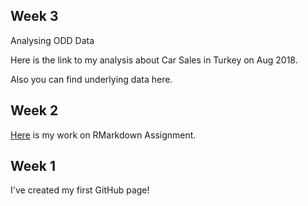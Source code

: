 ## Week 3 

Analysing ODD Data

Here is the link to my analysis about Car Sales in Turkey on Aug 2018.

Also you can find underlying data here.

## Week 2

 [Here](Assignment1.html) is my work on RMarkdown Assignment.

## Week 1

 I've created my first GitHub page!
